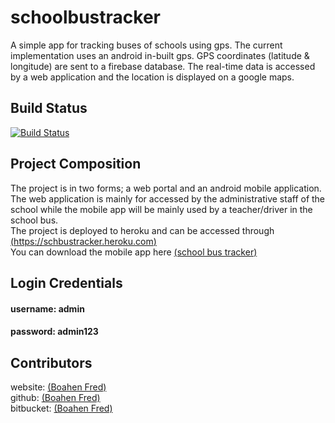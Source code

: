 # schoolbustracker
A simple app for tracking buses of schools using gps. The current implementation uses an android in-built gps. 
GPS coordinates (latitude & longitude) are sent to a firebase database. The real-time data is accessed by a web application and the location is displayed on a google maps.  


## Build Status
[![Build Status](https://travis-ci.org/QuabenaBoahen/schoolbustracker.svg?branch=master)](https://travis-ci.org/QuabenaBoahen/schoolbustracker)

## Project Composition
The project is in two forms; a web portal and an android mobile application. The web application is mainly for accessed by the administrative staff of the school while the mobile app will be mainly used by a teacher/driver in the school bus. <br/>
The project is deployed to heroku and can be accessed through [(https://schbustracker.heroku.com)](http://schbustracker.herokuapp.com) <br/> 
You can download the mobile app here [(school bus tracker)](https://github.com/QuabenaBoahen/schoolbustracker/mobile/sikapa.apk) <br/>

## Login Credentials
#### username: admin <br/>
#### password: admin123

## Contributors
website:   [(Boahen Fred)](https://boaheninc.com)  <br/>
github:    [(Boahen Fred)](https://github.com/quabenaboahen) <br/>
bitbucket: [(Boahen Fred)](https://bitbucket.com/quabenaboahen)


